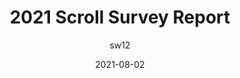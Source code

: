 ---
author: sw12 # argyleink
date: 2021-08-02
layout: post.njk
publisher: chromiumdev
tags:
  - css
  - survey
target_url: https://web.dev/2021-scroll-survey-report/
title: 2021 Scroll Survey Report
---